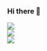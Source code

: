 ### Hi there 👋
![](https://github-readme-stats.vercel.app/api?username=Roony-6_border=false&include_all_commits=false&count_private=false)<br/>
![](https://github-readme-streak-stats.herokuapp.com/?user=Roony-6_border=false)<br/>
![](https://github-readme-stats.vercel.app/api/top-langs/?username=Roony-6_border=false&include_all_commits=false&count_private=false&layout=compact)
<!--
**Roony-6/Roony-6** is a ✨ _special_ ✨ repository because its `README.md` (this file) appears on your GitHub profile.

Here are some ideas to get you started:

- 🔭 I’m currently working on ...
- 🌱 I’m currently learning ...
- 👯 I’m looking to collaborate on ...
- 🤔 I’m looking for help with ...
- 💬 Ask me about ...
- 📫 How to reach me: ...
- 😄 Pronouns: ...
- ⚡ Fun fact: ...
-->

